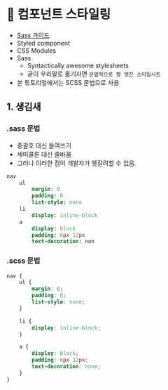 # 🎨 컴포넌트 스타일링

-   [Sass 가이드](https://sass-lang.com/guide)
-   Styled component
-   CSS Modules
-   Sass
    -   Syntactically awesome stylesheets
    -   굳이 우리말로 옮기자면 `문법적으로 짱 멋진 스타일시트`
-   본 튜토리얼에서는 SCSS 문법으로 사용

## 1. 생김새

### .sass 문법

-   중괄호 대신 들여쓰기
-   세미콜론 대신 줄바꿈
-   그러나 이러한 점이 개발자가 헷갈려할 수 있음.

```sass
nav
    ul
        margin: 0
        padding: 0
        list-style: none
    li
        display: inline-block
    a
        display: block
        padding: 6px 12px
        text-decoration: non
```

### .scss 문법

```scss
nav {
    ul {
        margin: 0;
        padding: 0;
        list-style: none;
    }

    li {
        display: inline-block;
    }

    a {
        display: block;
        padding: 6px 12px;
        text-decoration: none;
    }
}
```

